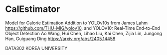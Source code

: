 # CalEstimator
Model for Calorie Estimation
Addition to YOLOv10s from James Lahm https://github.com/THU-MIG/yolov10, and YOLOv10: Real-Time End-to-End Object Detection
Ao Wang, Hui Chen, Lihao Liu, Kai Chen, Zijia Lin, Jungong Han, Guiguang Ding https://arxiv.org/abs/2405.14458


DATA302 KOREA UNIVERSITY
